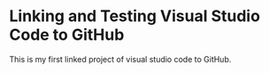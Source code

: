 # Linking and Testing Visual Studio Code to GitHub
This is my first linked project of visual studio code to GitHub.